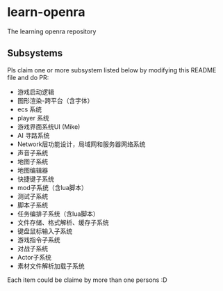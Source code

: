 # learn-openra
The learning openra repository

## Subsystems

Pls claim one or more subsystem listed below by modifying this README file and do PR:

- 游戏启动逻辑
- 图形渲染-跨平台（含字体）
- ecs 系统
- player 系统
- 游戏界面系统UI (Mike)
- AI 寻路系统 
- Network层功能设计，局域网和服务器网络系统
- 声音子系统
- 地图子系统
- 地图编辑器
- 快捷键子系统 
- mod子系统（含lua脚本）
- 测试子系统
- 脚本子系统
- 任务编排子系统（含lua脚本）
- 文件存储、格式解析、缓存子系统
- 键盘鼠标输入子系统
- 游戏指令子系统
- 对战子系统
- Actor子系统
- 素材文件解析加载子系统

Each item could be claime by more than one persons :D

